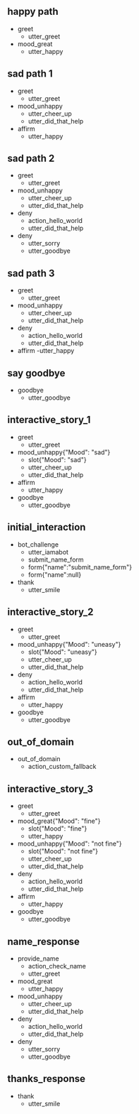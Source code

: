## happy path
* greet
  - utter_greet
* mood_great
  - utter_happy

## sad path 1
* greet
  - utter_greet
* mood_unhappy
  - utter_cheer_up
  - utter_did_that_help
* affirm
  - utter_happy
  

## sad path 2
* greet
  - utter_greet
* mood_unhappy
  - utter_cheer_up
  - utter_did_that_help
* deny
  - action_hello_world
  - utter_did_that_help
* deny
  - utter_sorry
  - utter_goodbye

## sad path 3
* greet
  - utter_greet
* mood_unhappy
  - utter_cheer_up
  - utter_did_that_help
* deny
  - action_hello_world
  - utter_did_that_help
* affirm
  -utter_happy

## say goodbye
* goodbye
  - utter_goodbye

## interactive_story_1
* greet
    - utter_greet
* mood_unhappy{"Mood": "sad"}
    - slot{"Mood": "sad"}
    - utter_cheer_up
    - utter_did_that_help
* affirm
    - utter_happy
* goodbye
    - utter_goodbye

    
## initial_interaction
* bot_challenge
    - utter_iamabot
    - submit_name_form
    - form{"name":"submit_name_form"}
    - form{"name":null}  
 * thank
    - utter_smile

## interactive_story_2
* greet
    - utter_greet
* mood_unhappy{"Mood": "uneasy"}
    - slot{"Mood": "uneasy"}
    - utter_cheer_up
    - utter_did_that_help
* deny
    - action_hello_world
    - utter_did_that_help
* affirm
    - utter_happy
* goodbye
    - utter_goodbye

## out_of_domain
* out_of_domain
    - action_custom_fallback
    
## interactive_story_3
* greet
    - utter_greet
* mood_great{"Mood": "fine"}
    - slot{"Mood": "fine"}
    - utter_happy
* mood_unhappy{"Mood": "not fine"}
    - slot{"Mood": "not fine"}
    - utter_cheer_up
    - utter_did_that_help
* deny
    - action_hello_world
    - utter_did_that_help
* affirm
    - utter_happy
* goodbye
    - utter_goodbye

## name_response
* provide_name
    - action_check_name
    - utter_greet
* mood_great
    - utter_happy
* mood_unhappy
    - utter_cheer_up
    - utter_did_that_help
* deny
    - action_hello_world
    - utter_did_that_help
* deny
    - utter_sorry
    - utter_goodbye

## thanks_response
* thank
    - utter_smile
